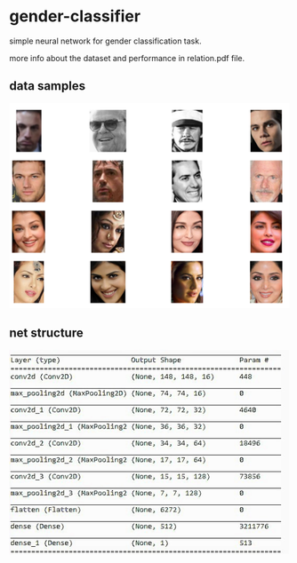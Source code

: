 # gender-classifier
simple neural network for gender classification task.

more info about the dataset and performance in relation.pdf file.


## data samples

![alt text](https://github.com/doxenter/gender-classifier/blob/main/img3.PNG?raw=true)

## net structure

![alt text](https://github.com/doxenter/gender-classifier/blob/main/img5.jpg?raw=true)
